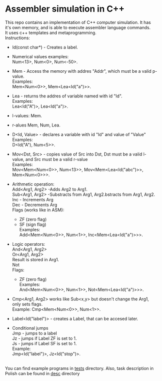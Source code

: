 # Assembler simulation in C++
This repo contains an implementation of C++ computer simulation. It has it's own memory, and is able to execute assembler language commands. <br>
It uses c++ templates and metaprogramming. <br>
Instructions:

* Id(const char*) - Creates a label.

* Numerical values examples: <br>
  Num<13>, Num<0>, Num<-50>.

* Mem<Addr> - Access the memory with addres "Addr", which must be a valid p-value.<br>
  Examples: <br>
  Mem<Num<0>>, Mem<Lea<Id("a")>>.

* Lea<Id> - returns the addres of variable named with id "Id".<br>
  Examples:<br>
  Lea<Id("A")>, Lea<Id("a")>.

* l-values: Mem.

* r-alues Mem, Num, Lea.

*  D<Id, Value> - declares a variable with id "Id" and value of "Value"<br>
  Examples:<br>
  D<Id("A"), Num<5>>.

* Mov<Dst, Src> - copies value of Src into Dst, Dst must be a valid l-value, and Src must be a valid r-value<br>
  Examples:<br>
  Mov<Mem<Num<0>>, Num<13>>, Mov<Mem<Lea<Id("abc")>>, Mem<Num<0>>>.

* Arithmetic operation:<br>
  Add<Arg1, Arg2> -Adds Arg2 to Arg1.<br>
 Sub<Arg1, Arg2> -Substracts from Arg1, Arg2.bstracts from Arg1, Arg2.<br>
  Inc<Arg> - Increments Arg<br>
  Dec<Arg> - Decrements Arg<br>
  Flags (works like in ASM):<br>
  - ZF (zero flag)<br>
  - SF (sign flag)<br>
  Examples:<br>
  Add<Mem<Num<0>>, Num<1>>, Inc<Mem<Lea<Id("a")>>>.<br>

* Logic operators:<br>
  And<Arg1, Arg2> <br>
  Or<Arg1, Arg2> <br>
  Result is stored in Arg1.<br>
  Not<Arg><br>
  Flags:<br>
  - ZF (zero flag)<br>
  Examples:<br>
  And<Mem<Num<0>>, Num<1>>, Not<Mem<Lea<Id("a")>>>.

* Cmp<Arg1, Arg2> works like Sub<x,y> but doesn't change the Arg1, only sets flags.<br>
  Example: Cmp<Mem<Num<0>>, Num<1>>.

* Label<Id("label")> - creates a Label, that can be accesed later.

* Conditional jumps<br>
  Jmp<Label> - jumps to a label<br>
  Jz<Label>  - jumps if Label ZF is set to 1.<br>
  Js<Label>  - jumps if Label SF is set to 1.<br>
  Example:<br>
  Jmp<Id("label")>, Jz<Id("stop")>.

<br> You can find example programs in [tests](tests) directory. Also, task description in Polish can be found in [desc](desc) directory

